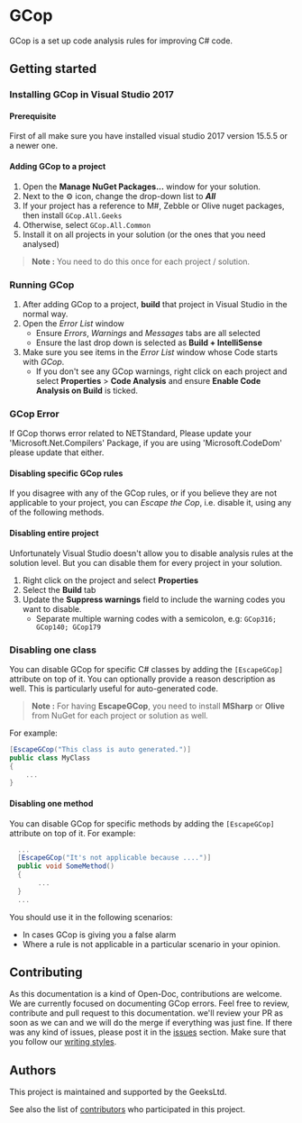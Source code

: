 # GCop

GCop is a set up code analysis rules for improving C# code.

## Getting started

### Installing GCop in Visual Studio 2017

#### Prerequisite

First of all make sure you have installed visual studio 2017 version 15.5.5 or a newer one.

#### Adding GCop to a project

1. Open the **Manage NuGet Packages...** window for your solution.
2. Next to the ⚙ icon, change the drop-down list to ***All***
3. If your project has a reference to M#, Zebble or Olive nuget packages, then install `GCop.All.Geeks`
4. Otherwise, select `GCop.All.Common`
5. Install it on all projects in your solution (or the ones that you need analysed)

> **Note :** You need to do this once for each project / solution.

### Running GCop

1. After adding GCop to a project, **build** that project in Visual Studio in the normal way.
2. Open the *Error List* window
   - Ensure *Errors*, *Warnings* and *Messages* tabs are all selected
   - Ensure the last drop down is selected as **Build + IntelliSense**
3. Make sure you see items in the *Error List* window whose Code starts with *GCop*.
   - If you don't see any GCop warnings, right click on each project and select **Properties** > **Code Analysis** and ensure **Enable Code Analysis on Build** is ticked.

### GCop Error
If GCop thorws error related to NETStandard, Please update your 'Microsoft.Net.Compilers' Package, if you are using 'Microsoft.CodeDom' please update that either. 

#### Disabling specific GCop rules

If you disagree with any of the GCop rules, or if you believe they are not applicable to your project, you can *Escape the Cop*, i.e. disable it, using any of the following methods.

#### Disabling entire project

Unfortunately Visual Studio doesn't allow you to disable analysis rules at the solution level. But you can disable them for every project in your solution.

1. Right click on the project and select **Properties**
2. Select the **Build** tab
3. Update the **Suppress warnings** field to include the warning codes you want to disable.
   - Separate multiple warning codes with a semicolon, e.g: `GCop316; GCop140; GCop179`

### Disabling one class

You can disable GCop for specific C# classes by adding the `[EscapeGCop]` attribute on top of it. You can optionally provide a reason description as well. This is particularly useful for auto-generated code.

> **Note :** For having **EscapeGCop**, you need to install **MSharp** or **Olive** from NuGet for each project or solution as well.


For example:

```csharp
[EscapeGCop("This class is auto generated.")]
public class MyClass
{
    ...
}
```

#### Disabling one method

You can disable GCop for specific methods by adding the `[EscapeGCop]` attribute on top of it. For example:

```csharp
  ...
  [EscapeGCop("It's not applicable because ....")]
  public void SomeMethod()
  {
       ...
  }
  ...
```

You should use it in the following scenarios:

- In cases GCop is giving you a false alarm
- Where a rule is not applicable in a particular scenario in your opinion.

## Contributing

As this documentation is a kind of Open-Doc, contributions are welcome. We are currently focused on documenting GCop errors. Feel free to review, contribute and pull request to this documentation.
we'll review your PR as soon as we can and we will do the merge if everything was just fine. If there was any kind of issues, please post it in the [issues](https://github.com/Geeksltd/GCop/issues) section. Make sure that you follow our [writing styles](Rules/_Template.md).

## Authors

This project is maintained and supported by the GeeksLtd.

See also the list of [contributors](https://github.com/Geeksltd/GCop/contributors) who participated in this project.
